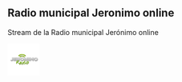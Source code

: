## Radio municipal Jeronimo online

Stream de la Radio municipal Jerónimo online

![icon](app/www/res/icon.png)